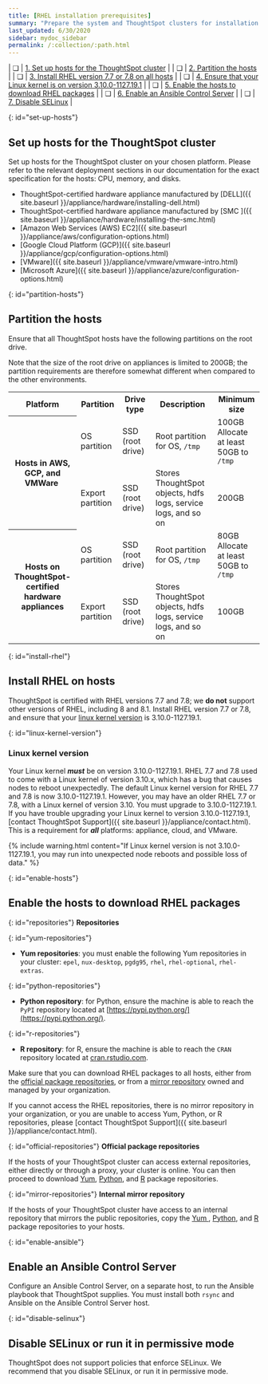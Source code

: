 ```yaml
---
title: [RHEL installation prerequisites]
summary: "Prepare the system and ThoughtSpot clusters for installation."
last_updated: 6/30/2020
sidebar: mydoc_sidebar
permalink: /:collection/:path.html
---
```

| &#10063; | [1. Set up hosts for the ThoughtSpot cluster](#set-up-hosts) |
| &#10063; | [2. Partition the hosts](#partition-hosts) |
| &#10063; | [3. Install RHEL version 7.7 or 7.8 on all hosts](#install-rhel) |
| &#10063; | [4. Ensure that your Linux kernel is on version 3.10.0-1127.19.1](#linux-kernel-version) |
| &#10063; | [5. Enable the hosts to download RHEL packages](#enable-hosts) |
| &#10063; | [6. Enable an Ansible Control Server](#enable-ansible) |
| &#10063; | [7. Disable SELinux](#disable-selinux) |

{: id="set-up-hosts"}
## Set up hosts for the ThoughtSpot cluster

Set up hosts for the ThoughtSpot cluster on your chosen platform. Please refer to the relevant deployment sections in our documentation for the exact specification for the hosts: CPU, memory, and disks.

- ThoughtSpot-certified hardware appliance manufactured by [DELL]({{ site.baseurl }}/appliance/hardware/installing-dell.html)
- ThoughtSpot-certified hardware appliance manufactured by [SMC ]({{ site.baseurl }}/appliance/hardware/installing-the-smc.html)
- [Amazon Web Services (AWS) EC2]({{ site.baseurl }}/appliance/aws/configuration-options.html)
- [Google Cloud Platform (GCP)]({{ site.baseurl }}/appliance/gcp/configuration-options.html)
- [VMware]({{ site.baseurl }}/appliance/vmware/vmware-intro.html)
- [Microsoft Azure]({{ site.baseurl }}/appliance/azure/configuration-options.html)

{: id="partition-hosts"}
## Partition the hosts

Ensure that all ThoughtSpot hosts have the following partitions on the root drive.

Note that the size of the root drive on appliances is limited to 200GB; the partition requirements are therefore somewhat different when compared to the other environments.

<table>
<tbody>
<tr>
<th>Platform</th>
<th>Partition</th>
<th>Drive type</th>
<th>Description</th>
<th>Minimum size</th>
</tr>
<tr>
<th rowspan="2">Hosts in AWS, GCP, and VMWare&nbsp;</th>
<td>OS partition</td>
<td>SSD (root drive)</td>
<td>Root partition for OS, <code>/tmp</code></td>
<td>100GB<br />Allocate at least 50GB to <code>/tmp</code></td>
</tr>
<tr>
<td>Export partition</td>
<td>SSD (root drive)&nbsp;</td>
<td>Stores ThoughtSpot objects, hdfs logs, service logs, and so on</td>
<td>200GB</td>
</tr>
<tr>
<th rowspan="2">Hosts on ThoughtSpot-certified hardware appliances</th>
<td>OS partition</td>
<td>SSD (root drive)</td>
<td>Root partition for OS, <code>/tmp</code></td>
<td>80GB<br />Allocate at least 50GB to <code>/tmp</code></td>
</tr>
<tr>
<td>Export partition</td>
<td>SSD (root drive)&nbsp;</td>
<td>Stores ThoughtSpot objects, hdfs logs, service logs, and so on</td>
<td>100GB</td>
</tr>
</tbody>
</table>

{: id="install-rhel"}
## Install RHEL on hosts

ThoughtSpot is certified with RHEL versions 7.7 and 7.8; we **do not** support other versions of RHEL, including 8 and 8.1. Install RHEL version 7.7 or 7.8, and ensure that your [linux kernel version](#linux-kernel-version) is 3.10.0-1127.19.1.

{: id="linux-kernel-version"}
### Linux kernel version
Your Linux kernel ***must*** be on version 3.10.0-1127.19.1. RHEL 7.7 and 7.8 used to come with a Linux kernel of version 3.10.x, which has a bug that causes nodes to reboot unexpectedly. The default Linux kernel version for RHEL 7.7 and 7.8 is now 3.10.0-1127.19.1. However, you may have an older RHEL 7.7 or 7.8, with a Linux kernel of version 3.10. You must upgrade to 3.10.0-1127.19.1. If you have trouble upgrading your Linux kernel to version 3.10.0-1127.19.1, [contact ThoughtSpot Support]({{ site.baseurl }}/appliance/contact.html). This is a requirement for ***all*** platforms: appliance, cloud, and VMware.

{% include warning.html content="If Linux kernel version is not 3.10.0-1127.19.1, you may run into unexpected node reboots and possible loss of data." %}

{: id="enable-hosts"}
## Enable the hosts to download RHEL packages

{: id="repositories"}
**Repositories**

{: id="yum-repositories"}
- **Yum repositories**: you must enable the following Yum repositories in your cluster: `epel`, `nux-desktop`, `pgdg95`, `rhel`, `rhel-optional`, `rhel-extras`.

{: id="python-repositories"}
- **Python repository**: for Python, ensure the machine is able to reach the `PyPI` repository located at [https://pypi.python.org/](https://pypi.python.org/).

{: id="r-repositories"}
- **R repository**: for R, ensure the machine is able to reach the `CRAN` repository located at [cran.rstudio.com](cran.rstudio.com).

Make sure that you can download RHEL packages to all hosts, either from the [official package repositories](#official-repositories), or from a [mirror repository](#mirror-repositories) owned and managed by your organization.

If you cannot access the RHEL repositories, there is no mirror repository in your organization, or you are unable to access Yum, Python, or R repositories, please [contact ThoughtSpot Support]({{ site.baseurl }}/appliance/contact.html).

{: id="official-repositories"}
**Official package repositories**

If the hosts of your ThoughtSpot cluster can access external repositories, either directly or through a proxy, your cluster is online. You can then proceed to download [Yum](#yum-repositories), [Python](#python-repositories), and [R](#r-repositories) package repositories.

{: id="mirror-repositories"}
**Internal mirror repository**

If the hosts of your ThoughtSpot cluster have access to an internal repository that mirrors the public repositories, copy the [Yum
](#yum-repositories), [Python](#python-repositories), and [R](#r-repositories) package repositories to your hosts.

{: id="enable-ansible"}
## Enable an Ansible Control Server

Configure an Ansible Control Server, on a separate host, to run the Ansible playbook that ThoughtSpot supplies. You must install both `rsync` and Ansible on the Ansible Control Server host.

{: id="disable-selinux"}
## Disable SELinux or run it in permissive mode
ThoughtSpot does not support policies that enforce SELinux. We recommend that you disable SELinux, or run it in permissive mode.
